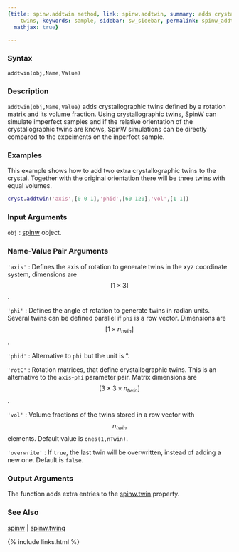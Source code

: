 ```yaml
---
{title: spinw.addtwin method, link: spinw.addtwin, summary: adds crystallographic
    twins, keywords: sample, sidebar: sw_sidebar, permalink: spinw_addtwin, folder: spinw,
  mathjax: true}

---
```

  
### Syntax
  
`addtwin(obj,Name,Value)`
  
### Description
  
`addtwin(obj,Name,Value)` adds crystallographic twins defined by a
rotation matrix and its volume fraction. Using crystallographic twins,
SpinW can simulate imperfect samples and if the relative orientation of
the crystallographic twins are knows, SpinW simulations can be directly
compared to the expeiments on the inperfect sample.
  
### Examples
  
This example shows how to add two extra crystallographic twins to the
crystal.  Together with the original orientation there will be three
twins with equal volumes.
 
```matlab
cryst.addtwin('axis',[0 0 1],'phid',[60 120],'vol',[1 1])
```
  
### Input Arguments
  
`obj`
: [spinw](spinw) object.
  
### Name-Value Pair Arguments
  
`'axis'`
: Defines the axis of rotation to generate twins in the xyz
  coordinate system, dimensions are $$[1\times 3]$$.
  
`'phi'`
: Defines the angle of rotation to generate twins in radian
  units. Several twins can be defined parallel if `phi` is a
  row vector. Dimensions are $$[1\times n_{twin}]$$.
  
`'phid'`
: Alternative to `phi` but the unit is °.
  
`'rotC'`
: Rotation matrices, that define crystallographic twins. This is an
  alternative to the `axis`-`phi` parameter pair. Matrix dimensions are 
  $$[3\times 3\times n_{twin}]$$.
  
`'vol'`
: Volume fractions of the twins stored in a row vector with $$n_{twin}$$
  elements. Default value is `ones(1,nTwin)`.
  
`'overwrite'`
: If `true`, the last twin will be overwritten, instead of adding a
  new one. Default is `false`.
  
### Output Arguments
  
The function adds extra entries to the [spinw.twin](spinw_twin) property.
  
### See Also
  
[spinw](spinw) \| [spinw.twinq](spinw_twinq)
 

{% include links.html %}
